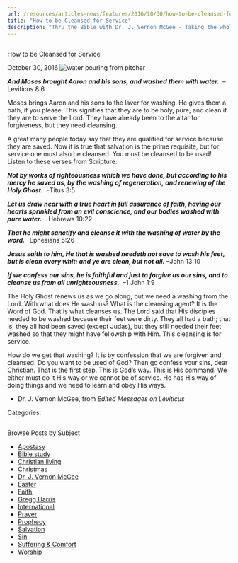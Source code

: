 ```yaml
---
url: /resources/articles-news/features/2016/10/30/how-to-be-cleansed-for-service
title: "How to be Cleansed for Service"
description: "Thru the Bible with Dr. J. Vernon McGee - Taking the whole Word to the whole world"
---
```







## 
 How to be Cleansed for Service


October 30, 2016
![water pouring from pitcher](https://ttb.org/images/default-source/Features-and-News/water-pouring-from-pitcher19ef70bc3a386c16a304ff00002a62bc.jpg?sfvrsn=dcd71c16_0 "water-pouring-from-pitcher")




***And Moses brought Aaron and his sons, and washed them with water.***  –Leviticus 8:6  

  

Moses brings Aaron and his sons to the laver for washing. He gives them a bath, if you please. This signifies that they are to be holy, pure, and clean if they are to serve the Lord. They have already been to the altar for forgiveness, but they need cleansing.  

  

A great many people today say that they are qualified for service because they are saved. Now it is true that salvation is the prime requisite, but for service one must also be cleansed. You must be cleansed to be used! Listen to these verses from Scripture:  

 ***Not by works of righteousness which we have done, but according to his mercy he saved us, by the washing of regeneration, and renewing of the Holy Ghost.***  –Titus 3:5  

  

***Let us draw near with a true heart in full assurance of faith, having our hearts sprinkled from an evil conscience, and our bodies washed with pure water.***  –Hebrews 10:22  

  

***That he might sanctify and cleanse it with the washing of water by the word.*** –Ephesians 5:26  

  

***Jesus saith to him, He that is washed needeth not save to wash his feet, but is clean every whit: and ye are clean, but not all.*** –John 13:10  

 ***If we confess our sins, he is faithful and just to forgive us our sins, and to cleanse us from all unrighteousness.***  –1 John 1:9  

  

The Holy Ghost renews us as we go along, but we need a washing from the Lord. With what does He wash us? What is the cleansing agent? It is the Word of God. That is what cleanses us. The Lord said that His disciples needed to be washed because their feet were dirty. They all had a bath; that is, they all had been saved (except Judas), but they still needed their feet washed so that they might have fellowship with Him. This cleansing is for service.  

  

How do we get that washing? It is by confession that we are forgiven and cleansed. Do you want to be used of God? Then go confess your sins, dear Christian. That is the first step. This is God’s way. This is His command. We either must do it His way or we cannot be of service. He has His way of doing things and we need to learn and obey His ways.  

  

- Dr. J. Vernon McGee, from *Edited Messages on Leviticus*

Categories: 









## 
 Browse Posts by Subject


* [Apostasy](/resources/articles-news/-in-tags/tags/Apostasy)
* [Bible study](/resources/articles-news/-in-tags/tags/Bible-study)
* [Christian living](/resources/articles-news/-in-tags/tags/Christian-living)
* [Christmas](/resources/articles-news/-in-tags/tags/Christmas)
* [Dr. J. Vernon McGee](/resources/articles-news/-in-tags/tags/Dr-J-Vernon-McGee)
* [Easter](/resources/articles-news/-in-tags/tags/easter)
* [Faith](/resources/articles-news/-in-tags/tags/Faith)
* [Gregg Harris](/resources/articles-news/-in-tags/tags/Gregg-Harris)
* [International](/resources/articles-news/-in-tags/tags/International)
* [Prayer](/resources/articles-news/-in-tags/tags/prayer)
* [Prophecy](/resources/articles-news/-in-tags/tags/Prophecy)
* [Salvation](/resources/articles-news/-in-tags/tags/Salvation)
* [Sin](/resources/articles-news/-in-tags/tags/sin)
* [Suffering & Comfort](/resources/articles-news/-in-tags/tags/Suffering-Comfort)
* [Worship](/resources/articles-news/-in-tags/tags/worship)






